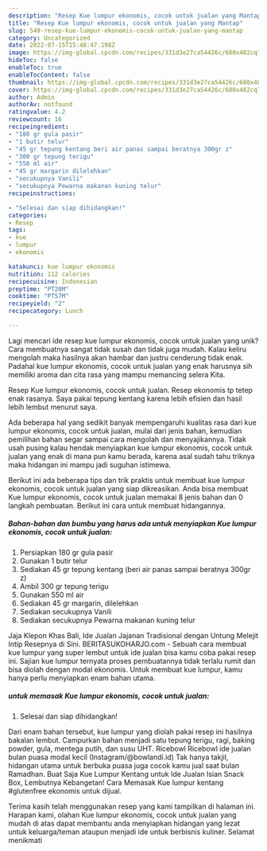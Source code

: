 ```yaml
---
description: "Resep Kue lumpur ekonomis, cocok untuk jualan yang Mantap"
title: "Resep Kue lumpur ekonomis, cocok untuk jualan yang Mantap"
slug: 549-resep-kue-lumpur-ekonomis-cocok-untuk-jualan-yang-mantap
category: Uncategorized
date: 2022-07-15T15:48:47.198Z
image: https://img-global.cpcdn.com/recipes/331d3e27ca54426c/680x482cq70/kue-lumpur-ekonomis-cocok-untuk-jualan-foto-resep-utama.jpg
hideToc: false
enableToc: true
enableTocContent: false
thumbnail: https://img-global.cpcdn.com/recipes/331d3e27ca54426c/680x482cq70/kue-lumpur-ekonomis-cocok-untuk-jualan-foto-resep-utama.jpg
cover: https://img-global.cpcdn.com/recipes/331d3e27ca54426c/680x482cq70/kue-lumpur-ekonomis-cocok-untuk-jualan-foto-resep-utama.jpg
author: Admin
authorAv: notfound
ratingvalue: 4.2
reviewcount: 16
recipeingredient:
- "180 gr gula pasir"
- "1 butir telur"
- "45 gr tepung kentang beri air panas sampai beratnya 300gr z"
- "300 gr tepung terigu"
- "550 ml air"
- "45 gr margarin dilelehkan"
- "secukupnya Vanili"
- "secukupnya Pewarna makanan kuning telur"
recipeinstructions:

- "Selesai dan siap dihidangkan!"
categories:
- Resep
tags:
- kue
- lumpur
- ekonomis

katakunci: kue lumpur ekonomis 
nutrition: 112 calories
recipecuisine: Indonesian
preptime: "PT20M"
cooktime: "PT57M"
recipeyield: "2"
recipecategory: Lunch

---
```





Lagi mencari ide resep kue lumpur ekonomis, cocok untuk jualan yang unik? Cara membuatnya sangat tidak susah dan tidak juga mudah. Kalau keliru mengolah maka hasilnya akan hambar dan justru cenderung tidak enak. Padahal kue lumpur ekonomis, cocok untuk jualan yang enak harusnya sih memiliki aroma dan cita rasa yang mampu memancing selera Kita.





Resep Kue lumpur ekonomis, cocok untuk jualan. Resep ekonomis tp tetep enak rasanya. Saya pakai tepung kentang karena lebih efisien dan hasil lebih lembut menurut saya.

Ada beberapa hal yang sedikit banyak mempengaruhi kualitas rasa dari kue lumpur ekonomis, cocok untuk jualan, mulai dari jenis bahan, kemudian pemilihan bahan segar sampai cara mengolah dan menyajikannya. Tidak usah pusing kalau hendak menyiapkan kue lumpur ekonomis, cocok untuk jualan yang enak di mana pun kamu berada, karena asal sudah tahu triknya maka hidangan ini mampu jadi suguhan istimewa.






Berikut ini ada beberapa tips dan trik praktis untuk membuat kue lumpur ekonomis, cocok untuk jualan yang siap dikreasikan. Anda bisa membuat Kue lumpur ekonomis, cocok untuk jualan memakai 8 jenis bahan dan 0 langkah pembuatan. Berikut ini cara untuk membuat hidangannya.

<!--inarticleads1-->

##### Bahan-bahan dan bumbu yang harus ada untuk menyiapkan Kue lumpur ekonomis, cocok untuk jualan:

1. Persiapkan 180 gr gula pasir
1. Gunakan 1 butir telur
1. Sediakan 45 gr tepung kentang (beri air panas sampai beratnya 300gr z)
1. Ambil 300 gr tepung terigu
1. Gunakan 550 ml air
1. Sediakan 45 gr margarin, dilelehkan
1. Sediakan secukupnya Vanili
1. Sediakan secukupnya Pewarna makanan kuning telur


Jaja Klepon Khas Bali, Ide Jualan Jajanan Tradisional dengan Untung Melejit Intip Resepnya di Sini. BERITASUKOHARJO.com - Sebuah cara membuat kue lumpur yang super lembut untuk ide jualan bisa kamu coba pakai resep ini. Sajian kue lumpur ternyata proses pembuatannya tidak terlalu rumit dan bisa diolah dengan modal ekonomis. Untuk membuat kue lumpur, kamu hanya perlu menyiapkan enam bahan utama. 

<!--inarticleads2-->

#####  untuk memasak Kue lumpur ekonomis, cocok untuk jualan:


1. Selesai dan siap dihidangkan!

Dari enam bahan tersebut, kue lumpur yang diolah pakai resep ini hasilnya bakalan lembut. Campurkan bahan menjadi satu tepung terigu, ragi, baking powder, gula, mentega putih, dan susu UHT. Ricebowl Ricebowl ide jualan bulan puasa modal kecil (Instagram/@bowlandi.id) Tak hanya takjil, hidangan utama untuk berbuka puasa juga cocok kamu jual saat bulan Ramadhan. Buat Saja Kue Lumpur Kentang untuk Ide Jualan Isian Snack Box, Lembutnya Kebangetan! Cara Memasak Kue lumpur kentang #glutenfree ekonomis untuk dijual. 

Terima kasih telah menggunakan resep yang kami tampilkan di halaman ini. Harapan kami, olahan Kue lumpur ekonomis, cocok untuk jualan yang mudah di atas dapat membantu anda menyiapkan hidangan yang lezat untuk keluarga/teman ataupun menjadi ide untuk berbisnis kuliner. Selamat menikmati
